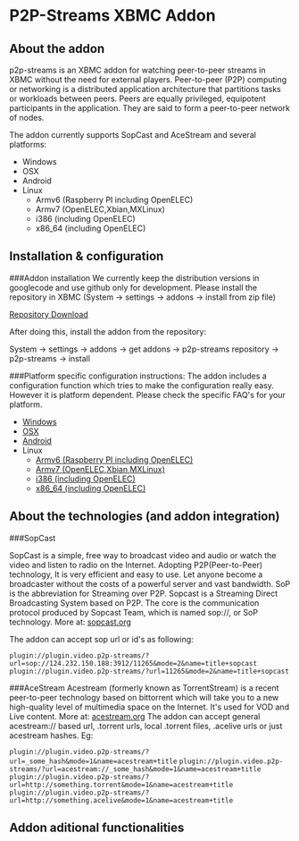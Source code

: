P2P-Streams XBMC Addon
================

About the addon
----------
p2p-streams is an XBMC addon for watching peer-to-peer streams in XBMC without the need for external players. Peer-to-peer (P2P) computing or networking is a distributed application architecture that partitions tasks or workloads between peers. Peers are equally privileged, equipotent participants in the application. They are said to form a peer-to-peer network of nodes.

The addon currently supports SopCast and AceStream and several platforms:
* Windows
* OSX
* Android
* Linux
  * Armv6 (Raspberry PI including OpenELEC)
  * Armv7 (OpenELEC,Xbian,MXLinux)
  * i386 (including OpenELEC)
  * x86_64 (including OpenELEC)
  
Installation & configuration
----------
###Addon installation
We currently keep the distribution versions in googlecode and use github only for development. Please install the repository in XBMC (System → settings → addons → install from zip file)

[Repository Download](http://p2p-strm.googlecode.com/svn/addons/repository.p2p-streams.xbmc/repository.p2p-streams.xbmc-1.0.3.zip)

After doing this, install the addon from the repository:

System → settings → addons → get addons → p2p-streams repository → p2p-streams → install

###Platform specific configuration instructions:
The addon includes a configuration function which tries to make the configuration really easy. However it is platform dependent. Please check the specific FAQ's for your platform.

* [Windows](coiso)
* [OSX](coiso)
* [Android](coiso)
* Linux
  * [Armv6 (Raspberry PI including OpenELEC)](ciso)
  * [Armv7 (OpenELEC,Xbian,MXLinux)](coiso)
  * [i386 (including OpenELEC)](coiso)
  * [x86_64 (including OpenELEC)](coiso)
  
About the technologies (and addon integration)
----------
###SopCast

SopCast is a simple, free way to broadcast video and audio or watch the video and listen to radio on the Internet. Adopting P2P(Peer-to-Peer) technology, It is very efficient and easy to use. Let anyone become a broadcaster without the costs of a powerful server and vast bandwidth. SoP is the abbreviation for Streaming over P2P. Sopcast is a Streaming Direct Broadcasting System based on P2P. The core is the communication protocol produced by Sopcast Team, which is named sop://, or SoP technology. More at: [sopcast.org](http://sopcast.org)

The addon can accept sop url or id's as following:

`plugin://plugin.video.p2p-streams/?url=sop://124.232.150.188:3912/11265&mode=2&name=title+sopcast`
`plugin://plugin.video.p2p-streams/?url=11265&mode=2&name=title+sopcast`

###AceStream
Acestream (formerly known as TorrentStream) is a recent peer-to-peer technology based on bittorrent which will take you to a new high-quality level of multimedia space on the Internet. It's used for VOD and Live content. More at: [acestream.org](http://acestream.org)
The addon can accept general acestream:// based url, .torrent urls, local .torrent files, .acelive urls or just acestream hashes. Eg:

`plugin://plugin.video.p2p-streams/?url=_some_hash&mode=1&name=acestream+title`
`plugin://plugin.video.p2p-streams/?url=acestream://_some_hash&mode=1&name=acestream+title`
`plugin://plugin.video.p2p-streams/?url=http://something.torrent&mode=1&name=acestream+title`
`plugin://plugin.video.p2p-streams/?url=http://something.acelive&mode=1&name=acestream+title`

Addon aditional functionalities
----------

